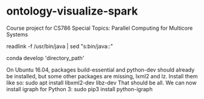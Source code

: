 # ontology-visualize-spark
Course project for CS786 Special Topics: Parallel Computing for Multicore Systems



readlink -f /usr/bin/java | sed "s:bin/java::"

conda develop 'directory_path'


On Ubuntu 16.04, packages build-essential and python-dev should already be installed, but some other packages are missing, lxml2 and lz. Install them like so:
sudo apt install libxml2-dev libz-dev
That should be all. We can now install igraph for Python 3:
sudo pip3 install python-igraph


